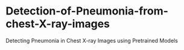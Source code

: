 # Detection-of-Pneumonia-from-chest-X-ray-images
Detecting Pneumonia in Chest X-ray Images using Pretrained Models
